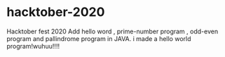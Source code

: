 # hacktober-2020
Hacktober fest 2020
Add hello word , prime-number program , odd-even program and pallindrome program in JAVA.
i made a hello world program!wuhuu!!!!
